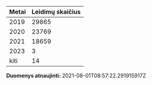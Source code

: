 | Metai | Leidimų skaičius |
|-------| ---------------- |
| 2019 | 29865 |
| 2020 | 23769 |
| 2021 | 18659 |
| 2023 | 3 |
| kiti | 14 |

**Duomenys atnaujinti:** 2021-08-01T08:57:22.291915917Z